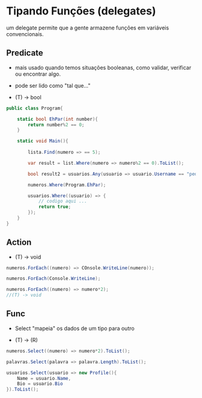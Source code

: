 # Tipando Funções (delegates)

um delegate permite que a gente armazene funções em variáveis convencionais.

## Predicate

- mais usado quando temos situações booleanas, como validar, verificar ou encontrar algo.

- pode ser lido como "tal que..."

- (T) -> bool

```cs
public class Program{

    static bool EhPar(int number){
        return number%2 == 0;
    }

    static void Main(){
        
        lista.Find(numero => == 5);

        var result = list.Where(numero => numero%2 == 0).ToList();

        bool result2 = usuarios.Any(usuario => usuario.Username == "pedrinho123");

        numeros.Where(Program.EhPar);

        usuarios.Where((usuario) => {
            // codigo aqui ...
            return true;
        });
    }
}
```

## Action

- (T) -> void

```cs
numeros.ForEach((numero) => COnsole.WriteLine(numero));

numeros.ForEach(Console.WriteLine);

numeros.ForEach((numero) => numero*2);
//(T) -> void
```

## Func

- Select "mapeia" os dados de um tipo para outro

- (T) -> (R)

```cs
numeros.Select((numero) => numero*2).ToList();

palavras.Select(palavra => palavra.Length).ToList();

usuarios.Select(usuario => new Profile(){
    Name = usuario.Name,
    Bio = usuario.Bio
}).ToList();
```
